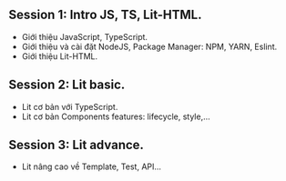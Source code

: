 ## Session 1: Intro JS, TS, Lit-HTML.
- Giới thiệu JavaScript, TypeScript.
- Giới thiệu và cài đặt NodeJS, Package Manager: NPM, YARN, Eslint.
- Giới thiệu Lit-HTML.

## Session 2: Lit basic.
- Lit cơ bản với TypeScript.
- Lit cơ bản Components features: lifecycle, style,...
 
## Session 3: Lit advance.
- Lit nâng cao về Template, Test, API...
